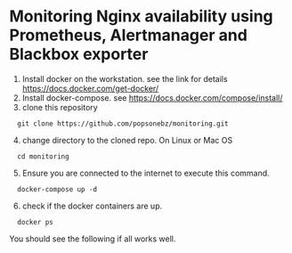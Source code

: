 # Monitoring Nginx availability using Prometheus, Alertmanager and Blackbox exporter


1. Install docker on the workstation. see the link for details https://docs.docker.com/get-docker/
2. Install docker-compose. see https://docs.docker.com/compose/install/
3. clone this repository
```
  git clone https://github.com/popsonebz/monitoring.git
```
4. change directory to the cloned repo.
On Linux or Mac OS
```
  cd monitoring
```
5. Ensure you are connected to the internet to execute this command.
```
  docker-compose up -d
```
6. check if the docker containers are up.
```
  docker ps
```
You should see the following if all works well.
